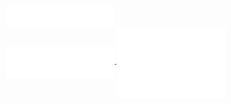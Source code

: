 <a href="https://github.com/curtbushko">
  <img align="center" width="49%" src="./header.svg" />
</a>
<br/>
<a href="https://github.com/curtbushko">
  <img align="center" width="49%" src="./acti_comm.svg" />
</a>
<a href="https://github.com/curtbushko">
  <img align="center" width="49%" src="./github-habits.svg" />
</a>
